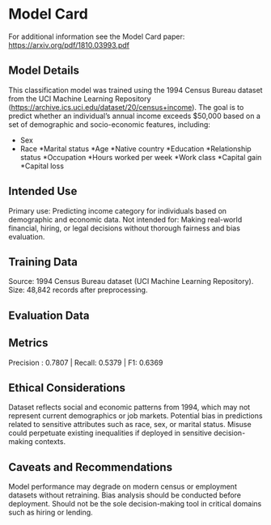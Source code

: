 # Model Card

For additional information see the Model Card paper: https://arxiv.org/pdf/1810.03993.pdf

## Model Details
This classification model was trained using the 1994 Census Bureau dataset from the UCI Machine Learning Repository (https://archive.ics.uci.edu/dataset/20/census+income). The goal is to predict whether an individual’s annual income exceeds $50,000 based on a set of demographic and socio-economic features, including:
* Sex
* Race
*Marital status
*Age
*Native country
*Education
*Relationship status
*Occupation
*Hours worked per week
*Work class
*Capital gain
*Capital loss

## Intended Use
Primary use: Predicting income category for individuals based on demographic and economic data.
Not intended for: Making real-world financial, hiring, or legal decisions without thorough fairness and bias evaluation.

## Training Data
Source: 1994 Census Bureau dataset (UCI Machine Learning Repository).
Size: 48,842 records after preprocessing.

## Evaluation Data

## Metrics
Precision : 0.7807 | Recall: 0.5379 | F1: 0.6369

## Ethical Considerations
Dataset reflects social and economic patterns from 1994, which may not represent current demographics or job markets.
Potential bias in predictions related to sensitive attributes such as race, sex, or marital status.
Misuse could perpetuate existing inequalities if deployed in sensitive decision-making contexts.

## Caveats and Recommendations
Model performance may degrade on modern census or employment datasets without retraining.
Bias analysis should be conducted before deployment.
Should not be the sole decision-making tool in critical domains such as hiring or lending.

